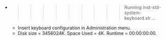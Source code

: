 * >>>>>>>>> Running inst-std-system-keyboard.sh ...
  * Insert keyboard configuration in Administration menu.
  * Disk size = 3456024K. Space Used = 4K. Runtime = 00:00:00:00.
